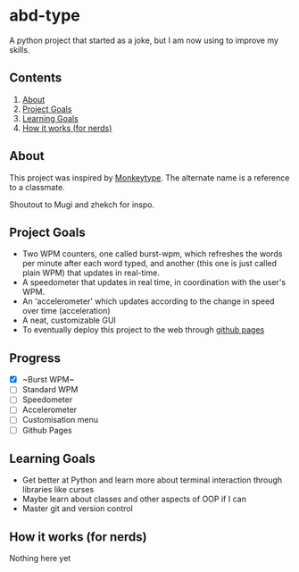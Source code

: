 # abd-type
A python project that started as a joke, but I am now using to improve my skills.

## Contents
1. [About](#about)
2. [Project Goals](#project-goals)
3. [Learning Goals]()
4. [How it works (for nerds)](#how-it-works-for-nerds)

## About
This project was inspired by [Monkeytype](https://github.com/monkeytypegame/monkeytype). The alternate name is a reference to a classmate. 

Shoutout to Mugi and zhekch for inspo.

## Project Goals
- Two WPM counters, one called burst-wpm, which refreshes the words per minute after each word typed, and another (this one is just called plain WPM) that updates in real-time.
- A speedometer that updates in real time, in coordination with the user's WPM.
- An 'accelerometer' which updates according to the change in speed over time (acceleration)
- A neat, customizable GUI 
- To eventually deploy this project to the web through [github pages](https://pages.github.com/)

## Progress
- [x] ~Burst WPM~
- [ ] Standard WPM
- [ ] Speedometer
- [ ] Accelerometer
- [ ] Customisation menu
- [ ] Github Pages

## Learning Goals
- Get better at Python and learn more about terminal interaction through libraries like curses
- Maybe learn about classes and other aspects of OOP if I can
- Master git and version control

## How it works (for nerds)
Nothing here yet